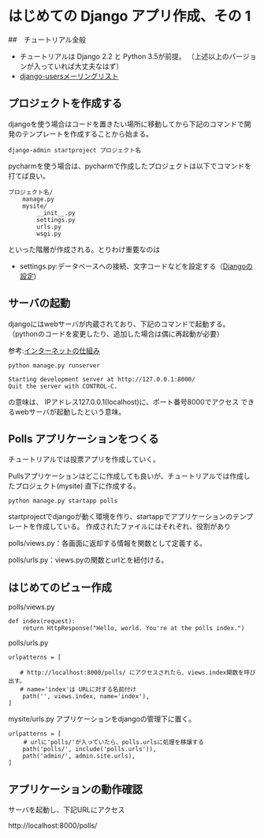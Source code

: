 # はじめての Django アプリ作成、その 1

##　チュートリアル全般
* チュートリアルは Django 2.2 と Python 3.5が前提。
（上述以上のバージョンが入っていれば大丈夫なはず）
* [django-usersメーリングリスト](https://docs.djangoproject.com/ja/2.2/internals/mailing-lists/#django-users-mailing-list)


## プロジェクトを作成する
djangoを使う場合はコードを置きたい場所に移動してから下記のコマンドで開発のテンプレートを作成することから始まる。

```django-admin startproject プロジェクト名```

pycharmを使う場合は、pycharmで作成したプロジェクトは以下でコマンドを打てば良い。

```
プロジェクト名/
    manage.py
    mysite/
        __init__.py
        settings.py
        urls.py
        wsgi.py
```

といった階層が作成される。とりわけ重要なのは
* settings.py:データベースへの接続、文字コードなどを設定する（[Djangoの設定](https://docs.djangoproject.com/ja/2.2/topics/settings/))

## サーバの起動
djangoにはwebサーバが内蔵されており、下記のコマンドで起動する。
（pythonのコードを変更したり、追加した場合は偶に再起動が必要）

参考:[インターネットの仕組み](https://tutorial.djangogirls.org/ja/how_the_internet_works/)

```python manage.py runserver```


```
Starting development server at http://127.0.0.1:8000/
Quit the server with CONTROL-C.
```
の意味は、
IPアドレス127.0.0.1(localhost)に、ポート番号8000でアクセス
できるwebサーバが起動したという意味。

## Polls アプリケーションをつくる
チュートリアルでは投票アプリを作成していく。

Pullsアプリケーションはどこに作成しても良いが、チュートリアルでは作成したプロジェクト(mysite)
直下に作成する。

```python manage.py startapp polls```

startprojectでdjangoが動く環境を作り、startappでアプリケーションのテンプレートを作成している。
作成されたファイルにはそれぞれ、役割があり

polls/views.py：各画面に返却する情報を関数として定義する。

polls/urls.py：views.pyの関数とurlとを紐付ける。

## はじめてのビュー作成

polls/views.py
```
def index(request):
    return HttpResponse("Hello, world. You're at the polls index.")
```

polls/urls.py
```
urlpatterns = [

　　# http://localhost:8000/polls/ にアクセスされたら、views.index関数を呼び出す。
　　# name='index'は URLに対する名前付け
    path('', views.index, name='index'),
]

```

mysite/urls.py
アプリケーションをdjangoの管理下に置く。
```
urlpatterns = [
 　　# urlに'polls/'が入っていたら、polls.urlsに処理を移譲する
    path('polls/', include('polls.urls')),
    path('admin/', admin.site.urls),
]
```

## アプリケーションの動作確認
サーバを起動し、下記URLにアクセス

http://localhost:8000/polls/
